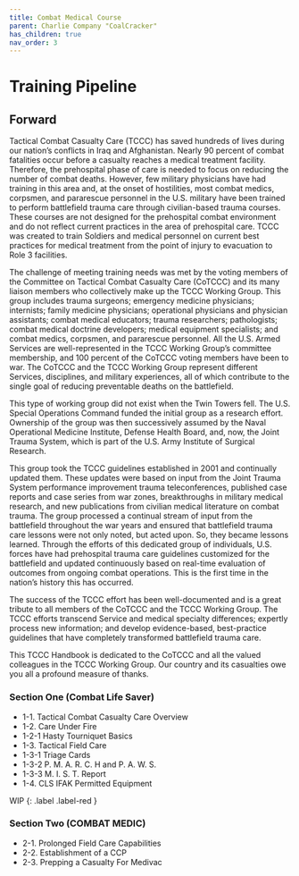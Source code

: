 ```yaml
---
title: Combat Medical Course
parent: Charlie Company "CoalCracker"
has_children: true
nav_order: 3
---
```

# Training Pipeline
## Forward
Tactical Combat Casualty Care (TCCC) has saved hundreds of lives during our nation’s conflicts in Iraq and Afghanistan. Nearly 90 percent of combat fatalities occur before a casualty reaches a medical treatment facility. Therefore, the prehospital phase of care is needed to focus on reducing the number of combat deaths. However, few military physicians have had training in this area and, at the onset of hostilities, most combat medics, corpsmen, and pararescue personnel in the U.S. military have been trained to perform battlefield trauma care through civilian-based trauma courses. These courses are not designed for the prehospital combat environment and do not reflect current practices in the area of prehospital care. TCCC was created to train Soldiers and medical personnel on current best practices for medical treatment from the point of injury to evacuation to Role 3 facilities. 

The challenge of meeting training needs was met by the voting members of the Committee on Tactical Combat Casualty Care (CoTCCC) and its many liaison members who collectively make up the TCCC Working Group. This group includes trauma surgeons; emergency medicine physicians; internists; family medicine physicians; operational physicians and physician assistants; combat medical educators; trauma researchers; pathologists; combat medical doctrine developers; medical equipment specialists; and combat medics, corpsmen, and pararescue personnel. All the U.S. Armed Services are well-represented in the TCCC Working Group’s committee membership, and 100 percent of the CoTCCC voting members have been to war. The CoTCCC and the TCCC Working Group represent different Services, disciplines, and military experiences, all of which contribute to the single goal of reducing preventable deaths on the battlefield. 

This type of working group did not exist when the Twin Towers fell. The U.S. Special Operations Command funded the initial group as a research effort. Ownership of the group was then successively assumed by the Naval Operational Medicine Institute, Defense Health Board, and, now, the Joint Trauma System, which is part of the U.S. Army Institute of Surgical Research. 

This group took the TCCC guidelines established in 2001 and continually updated them. These updates were based on input from the Joint Trauma System performance improvement trauma teleconferences, published case reports and case series from war zones, breakthroughs in military medical research, and new publications from civilian medical literature on combat trauma. The group processed a continual stream of input from the battlefield throughout the war years and ensured that battlefield trauma care lessons were not only noted, but acted upon. So, they became lessons learned. 
Through the efforts of this dedicated group of individuals, U.S. forces have had prehospital trauma care guidelines customized for the battlefield and updated continuously based on real-time evaluation of outcomes from ongoing combat operations. This is the first time in the nation’s history this has occurred. 

The success of the TCCC effort has been well-documented and is a great tribute to all members of the CoTCCC and the TCCC Working Group. The TCCC efforts transcend Service and medical specialty differences; expertly process new information; and develop evidence-based, best-practice guidelines that have completely transformed battlefield trauma care. 

This TCCC Handbook is dedicated to the CoTCCC and all the valued colleagues in the TCCC Working Group. Our country and its casualties owe you all a profound measure of thanks.

### Section One (Combat Life Saver)
- 1-1. Tactical Combat Casualty Care Overview
- 1-2. Care Under Fire
- 1-2-1 Hasty Tourniquet Basics
- 1-3. Tactical Field Care
- 1-3-1 Triage Cards
- 1-3-2 P. M. A. R. C. H  and P. A. W. S.
- 1-3-3 M. I. S. T. Report
- 1-4. CLS IFAK Permitted Equipment


WIP
{: .label .label-red }
### Section Two (COMBAT MEDIC)
- 2-1. Prolonged Field Care Capabilities
- 2-2. Establishment of a CCP
- 2-3. Prepping a Casualty For Medivac


